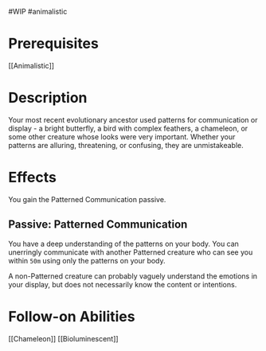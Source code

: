 #WIP #animalistic

# Prerequisites

[[Animalistic]]

# Description

Your most recent evolutionary ancestor used patterns for communication or display - a bright butterfly, a bird with complex feathers, a chameleon, or some other creature whose looks were very important. Whether your patterns are alluring, threatening, or confusing, they are unmistakeable.

# Effects

You gain the Patterned Communication passive.

## Passive: Patterned Communication

You have a deep understanding of the patterns on your body. You can unerringly communicate with another Patterned creature who can see you within `50m` using only the patterns on your body.

A non-Patterned creature can probably vaguely understand the emotions in your display, but does not necessarily know the content or intentions.

# Follow-on Abilities

[[Chameleon]]
[[Bioluminescent]]
